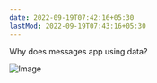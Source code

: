 ```yaml
---
date: 2022-09-19T07:42:16+05:30
lastMod: 2022-09-19T07:43:16+05:30
---
```


Why does messages app using data?

![Image](/img/80fae326cc16b5e339d6be34be8af7ea.png)
